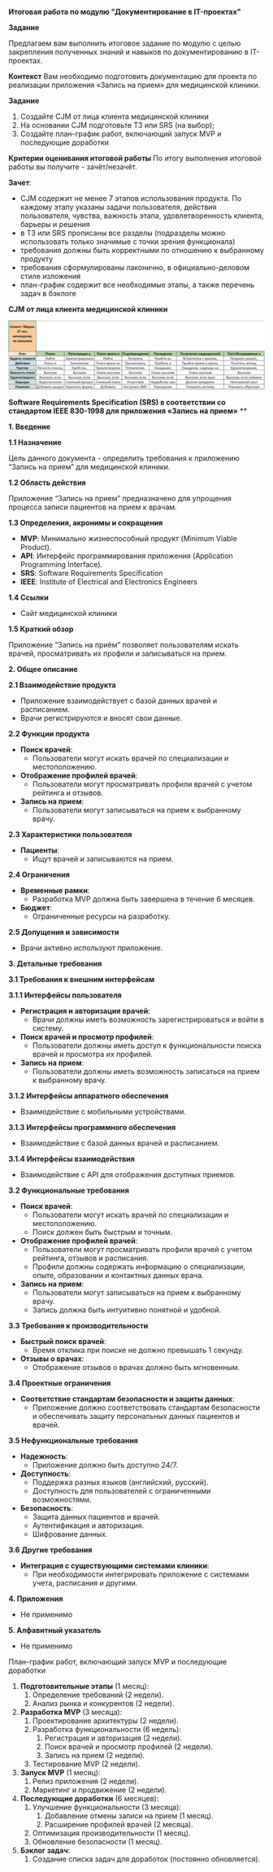 ﻿**Итоговая работа по модулю "Документирование в IT-проектах"**


**Задание**

Предлагаем вам выполнить итоговое задание по модулю с целью закрепления полученных знаний и навыков по документированию в IT-проектах.

**Контекст**
Вам необходимо подготовить документацию для проекта по реализации приложения «Запись на прием» для медицинской клиники.

**Задание**

1. Создайте CJM от лица клиента медицинской клиники
1. На основании CJM подготовьте ТЗ или SRS (на выбор);
1. Создайте план-график работ, включающий запуск MVP и последующие доработки

**Критерии оценивания итоговой работы**
По итогу выполнения итоговой работы вы получите - зачёт/незачёт.

**Зачет**:

- СJM содержит не менее 7 этапов использования продукта. По каждому этапу указаны задачи пользователя, действия пользователя, чувства, важность этапа, удовлетворенность клиента, барьеры и решения
- в ТЗ или SRS прописаны все разделы (подразделы можно использовать только значимые с точки зрения функционала)
- требования должны быть корректными по отношению к выбранному продукту
- требования сформулированы лаконично, в официально-деловом стиле изложения
- план-график содержит все необходимые этапы, а также перечень задач в бэклоге

**CJM от лица клиента медицинской клиники**

![](CJM.PNG)

**Software Requirements Specification (SRS) в соответствии со стандартом IEEE 830-1998 для приложения «Запись на прием»**
**


**1. Введение**

**1.1 Назначение**

Цель данного документа - определить требования к приложению “Запись на прием” для медицинской клиники.

**1.2 Область действия**

Приложение “Запись на прием” предназначено для упрощения процесса записи пациентов на прием к врачам.

**1.3 Определения, акронимы и сокращения**

- **MVP**: Минимально жизнеспособный продукт (Minimum Viable Product).
- **API**: Интерфейс программирования приложения (Application Programming Interface).
- **SRS**: Software Requirements Specification
- **IEEE**: Institute of Electrical and Electronics Engineers

**1.4 Ссылки**

- Сайт медицинской клиники

**1.5 Краткий обзор**

Приложение “Запись на приём” позволяет пользователям искать врачей, просматривать их профили и записываться на прием.

**2. Общее описание**

**2.1 Взаимодействие продукта**

- Приложение взаимодействует с базой данных врачей и расписанием.
- Врачи регистрируются и вносят свои данные.

**2.2 Функции продукта**

- **Поиск врачей**:
  - Пользователи могут искать врачей по специализации и местоположению.
- **Отображение профилей врачей**:
  - Пользователи могут просматривать профили врачей с учетом рейтинга и отзывов.
- **Запись на прием**:
  - Пользователи могут записываться на прием к выбранному врачу.

**2.3 Характеристики пользователя**

- **Пациенты**:
  - Ищут врачей и записываются на прием.

**2.4 Ограничения**

- **Временные рамки**:
  - Разработка MVP должна быть завершена в течение 6 месяцев.
- **Бюджет**:
  - Ограниченные ресурсы на разработку.

**2.5 Допущения и зависимости**

- Врачи активно используют приложение.

**3. Детальные требования**

**3.1 Требования к внешним интерфейсам**

**3.1.1 Интерфейсы пользователя**

- **Регистрация и авторизация врачей**:
  - Врачи должны иметь возможность зарегистрироваться и войти в систему.
- **Поиск врачей и просмотр профилей**:
  - Пользователи должны иметь доступ к функциональности поиска врачей и просмотра их профилей.
- **Запись на прием**:
  - Пользователи должны иметь возможность записаться на прием к выбранному врачу.

**3.1.2 Интерфейсы аппаратного обеспечения**

- Взаимодействие с мобильными устройствами.

**3.1.3 Интерфейсы программного обеспечения**

- Взаимодействие с базой данных врачей и расписанием.

**3.1.4 Интерфейсы взаимодействия**

- Взаимодействие с API для отображения доступных приемов.

**3.2 Функциональные требования**

- **Поиск врачей**:
  - Пользователи могут искать врачей по специализации и местоположению.
  - Поиск должен быть быстрым и точным.
- **Отображение профилей врачей**:
  - Пользователи могут просматривать профили врачей с учетом рейтинга, отзывов и расписания.
  - Профили должны содержать информацию о специализации, опыте, образовании и контактных данных врача.
- **Запись на прием**:
  - Пользователи могут записываться на прием к выбранному врачу.
  - Запись должна быть интуитивно понятной и удобной.

**3.3 Требования к производительности**

- **Быстрый поиск врачей**:
  - Время отклика при поиске не должно превышать 1 секунду.
- **Отзывы о врачах**:
  - Отображение отзывов о врачах должно быть мгновенным.

**3.4 Проектные ограничения**

- **Соответствие стандартам безопасности и защиты данных**:
  - Приложение должно соответствовать стандартам безопасности и обеспечивать защиту персональных данных пациентов и врачей.

**3.5 Нефункциональные требования**

- **Надежность**:
  - Приложение должно быть доступно 24/7.
- **Доступность**:
  - Поддержка разных языков (английский, русский).
  - Доступность для пользователей с ограниченными возможностями.
- **Безопасность**:
  - Защита данных пациентов и врачей.
  - Аутентификация и авторизация.
  - Шифрование данных.

**3.6 Другие требования**

- **Интеграция с существующими системами клиники**:
  - При необходимости интегрировать приложение с системами учета, расписания и другими.

**4. Приложения**

- Не применимо

**5. Алфавитный указатель**

- Не применимо




План-график работ, включающий запуск MVP и последующие доработки

1. **Подготовительные этапы** (1 месяц):
   1. Определение требований (2 недели).
   1. Анализ рынка и конкурентов (2 недели).
1. **Разработка MVP** (3 месяца):
   1. Проектирование архитектуры (2 недели).
   1. Разработка функциональности (6 недель):
      1. Регистрация и авторизация (2 недели).
      1. Поиск врачей и просмотр профилей (2 недели).
      1. Запись на прием (2 недели).
   1. Тестирование MVP (2 недели).
1. **Запуск MVP** (1 месяц):
   1. Релиз приложения (2 недели).
   1. Маркетинг и продвижение (2 недели).
1. **Последующие доработки** (6 месяцев):
   1. Улучшение функциональности (3 месяца):
      1. Добавление отмены записи на прием (1 месяц).
      1. Расширение профилей врачей (2 месяца).
   1. Оптимизация производительности (1 месяц).
   1. Обновление безопасности (1 месяц).
1. **Бэклог задач**:
   1. Создание списка задач для доработок (постоянно обновляется).


